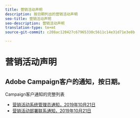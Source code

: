 ```yaml
---
title: 营销活动声明
description: 按日期列出的营销活动声明
seo-title: 营销活动声明
seo-description: 营销活动声明
translation-type: tm+mt
source-git-commit: c208ac120427c67965330c5611c14e31d71e3e8b

---
```



# 营销活动声明

## Adobe Campaign客户的通知，按日期。

Campaign客户通知的完整列表

* [营销活动系统管理员通知，2019年10月21日](campaign-admin.md)
* [营销活动部署联系通知，2019年10月21日](campaign-deploy.md)

